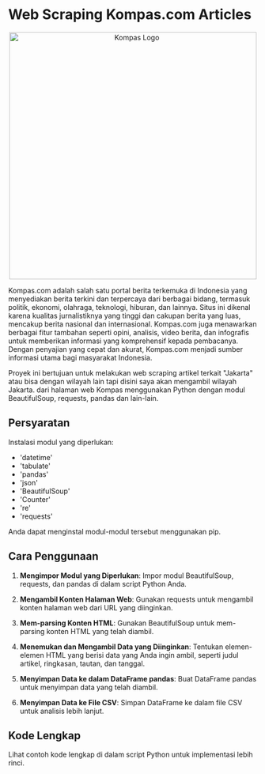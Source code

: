 # Web Scraping Kompas.com Articles

<p align="center">
  <img src="https://algorit.ma/wp-content/uploads/2023/02/LOGO-KOMPAS.COM-WARNA-01-2-300x74.png" alt="Kompas Logo" width="500">
</p>

Kompas.com adalah salah satu portal berita terkemuka di Indonesia yang menyediakan berita terkini dan terpercaya dari berbagai bidang, termasuk politik, ekonomi, olahraga, teknologi, hiburan, dan lainnya. 
Situs ini dikenal karena kualitas jurnalistiknya yang tinggi dan cakupan berita yang luas, mencakup berita nasional dan internasional. 
Kompas.com juga menawarkan berbagai fitur tambahan seperti opini, analisis, video berita, dan infografis untuk memberikan informasi yang komprehensif kepada pembacanya. 
Dengan penyajian yang cepat dan akurat, Kompas.com menjadi sumber informasi utama bagi masyarakat Indonesia.

Proyek ini bertujuan untuk melakukan web scraping artikel terkait "Jakarta" atau bisa dengan wilayah lain tapi disini saya akan mengambil wilayah Jakarta. 
dari halaman web Kompas menggunakan Python dengan modul BeautifulSoup, requests, pandas dan lain-lain.

## Persyaratan

Instalasi modul yang diperlukan:
- 'datetime'
- 'tabulate'
- 'pandas'
- 'json'
- 'BeautifulSoup'
- 'Counter'
- 're'
- 'requests'

Anda dapat menginstal modul-modul tersebut menggunakan pip.

## Cara Penggunaan

1. **Mengimpor Modul yang Diperlukan**: Impor modul BeautifulSoup, requests, dan pandas di dalam script Python Anda.

2. **Mengambil Konten Halaman Web**: Gunakan requests untuk mengambil konten halaman web dari URL yang diinginkan.

3. **Mem-parsing Konten HTML**: Gunakan BeautifulSoup untuk mem-parsing konten HTML yang telah diambil.

4. **Menemukan dan Mengambil Data yang Diinginkan**: Tentukan elemen-elemen HTML yang berisi data yang Anda ingin ambil, seperti judul artikel, ringkasan, tautan, dan tanggal.

5. **Menyimpan Data ke dalam DataFrame pandas**: Buat DataFrame pandas untuk menyimpan data yang telah diambil.

6. **Menyimpan Data ke File CSV**: Simpan DataFrame ke dalam file CSV untuk analisis lebih lanjut.

## Kode Lengkap

Lihat contoh kode lengkap di dalam script Python untuk implementasi lebih rinci.

